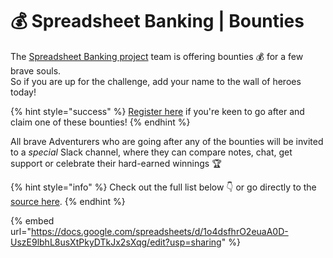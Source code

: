# 💰 Spreadsheet Banking | Bounties

The [Spreadsheet Banking project](https://www.offerzen.com/blog/programmable-banking-community-banking-on-spreadsheets) team is offering bounties 💰 for a few brave souls. \
So if you are up for the challenge, add your name to the wall of heroes today!

{% hint style="success" %}
[Register here](https://8malmkzgvs8.typeform.com/to/BLrc8k7X) if you're keen to go after and claim one of these bounties!
{% endhint %}

All brave Adventurers who are going after any of the bounties will be invited to a _special_ Slack channel, where they can compare notes, chat, get support or celebrate their hard-earned winnings 🏆&#x20;

{% hint style="info" %}
Check out the full list below 👇 or go directly to the [source here](https://docs.google.com/spreadsheets/d/1o4dsfhrO2euaA0D-UszE9lbhL8usXtPkyDTkJx2sXqg/edit?usp=sharing).&#x20;
{% endhint %}

{% embed url="https://docs.google.com/spreadsheets/d/1o4dsfhrO2euaA0D-UszE9lbhL8usXtPkyDTkJx2sXqg/edit?usp=sharing" %}
